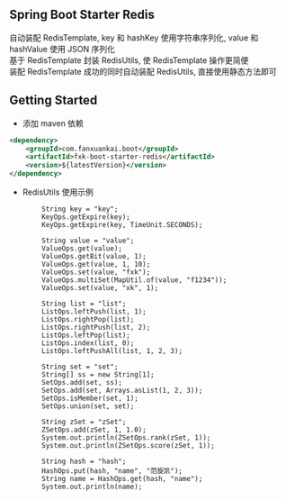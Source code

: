 ## Spring Boot Starter Redis
自动装配 RedisTemplate, key 和 hashKey 使用字符串序列化, value 和 hashValue 使用 JSON 序列化  
基于 RedisTemplate 封装 RedisUtils, 使 RedisTemplate 操作更简便  
装配 RedisTemplate 成功的同时自动装配 RedisUtils, 直接使用静态方法即可
## Getting Started
- 添加 maven 依赖
```xml
<dependency>
    <groupId>com.fanxuankai.boot</groupId>
    <artifactId>fxk-boot-starter-redis</artifactId>
    <version>${latestVersion}</version>
</dependency>
```
- RedisUtils 使用示例
```
        String key = "key";
        KeyOps.getExpire(key);
        KeyOps.getExpire(key, TimeUnit.SECONDS);

        String value = "value";
        ValueOps.get(value);
        ValueOps.getBit(value, 1);
        ValueOps.get(value, 1, 10);
        ValueOps.set(value, "fxk");
        ValueOps.multiSet(MapUtil.of(value, "f1234"));
        ValueOps.set(value, "xk", 1);

        String list = "list";
        ListOps.leftPush(list, 1);
        ListOps.rightPop(list);
        ListOps.rightPush(list, 2);
        ListOps.leftPop(list);
        ListOps.index(list, 0);
        ListOps.leftPushAll(list, 1, 2, 3);

        String set = "set";
        String[] ss = new String[1];
        SetOps.add(set, ss);
        SetOps.add(set, Arrays.asList(1, 2, 3));
        SetOps.isMember(set, 1);
        SetOps.union(set, set);

        String zSet = "zSet";
        ZSetOps.add(zSet, 1, 1.0);
        System.out.println(ZSetOps.rank(zSet, 1));
        System.out.println(ZSetOps.score(zSet, 1));

        String hash = "hash";
        HashOps.put(hash, "name", "范旋凯");
        String name = HashOps.get(hash, "name");
        System.out.println(name);
```